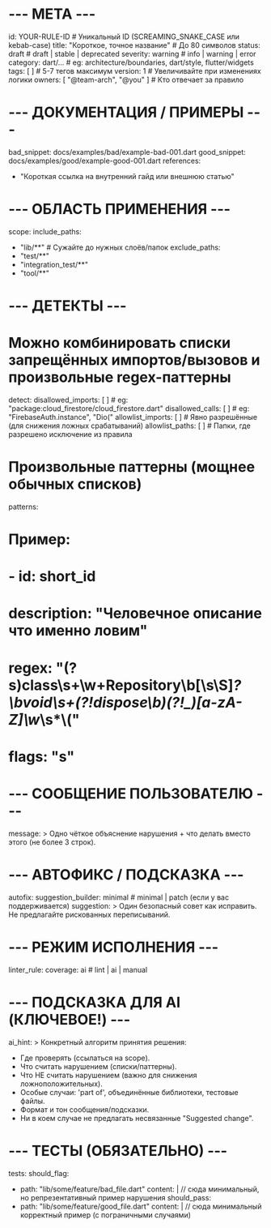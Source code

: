 # --- МЕТА ---
id: YOUR-RULE-ID                      # Уникальный ID (SCREAMING_SNAKE_CASE или kebab-case)
title: "Короткое, точное название"    # До 80 символов
status: draft                         # draft | stable | deprecated
severity: warning                     # info | warning | error
category: dart/...                    # eg: architecture/boundaries, dart/style, flutter/widgets
tags: [ ]                             # 5-7 тегов максимум
version: 1                            # Увеличивайте при изменениях логики
owners: [ "@team-arch", "@you" ]      # Кто отвечает за правило

# --- ДОКУМЕНТАЦИЯ / ПРИМЕРЫ ---
bad_snippet: docs/examples/bad/example-bad-001.dart
good_snippet: docs/examples/good/example-good-001.dart
references:
- "Короткая ссылка на внутренний гайд или внешнюю статью"

# --- ОБЛАСТЬ ПРИМЕНЕНИЯ ---
scope:
include_paths:
- "lib/**"                        # Сужайте до нужных слоёв/папок
exclude_paths:
- "test/**"
- "integration_test/**"
- "tool/**"

# --- ДЕТЕКТЫ ---
# Можно комбинировать списки запрещённых импортов/вызовов и произвольные regex-паттерны
detect:
disallowed_imports: [ ]             # eg: "package:cloud_firestore/cloud_firestore.dart"
disallowed_calls: [ ]               # eg: "FirebaseAuth.instance", "Dio("
allowlist_imports: [ ]              # Явно разрешённые (для снижения ложных срабатываний)
allowlist_paths: [ ]                # Папки, где разрешено исключение из правила

# Произвольные паттерны (мощнее обычных списков)
patterns:
# Пример:
# - id: short_id
#   description: "Человечное описание что именно ловим"
#   regex: "(?s)class\\s+\\w+Repository\\b[\\s\\S]*?\\bvoid\\s+(?!dispose\\b)(?!_)[a-zA-Z]\\w*\\s*\\("
#   flags: "s"

# --- СООБЩЕНИЕ ПОЛЬЗОВАТЕЛЮ ---
message: >
Одно чёткое объяснение нарушения + что делать вместо этого (не более 3 строк).

# --- АВТОФИКС / ПОДСКАЗКА ---
autofix:
suggestion_builder: minimal          # minimal | patch (если у вас поддерживается)
suggestion: >
Один безопасный совет как исправить. Не предлагайте рискованных переписываний.

# --- РЕЖИМ ИСПОЛНЕНИЯ ---
linter_rule:
coverage: ai                         # lint | ai | manual

# --- ПОДСКАЗКА ДЛЯ AI (КЛЮЧЕВОЕ!) ---
ai_hint: >
Конкретный алгоритм принятия решения:
- Где проверять (ссылаться на scope).
- Что считать нарушением (списки/паттерны).
- Что НЕ считать нарушением (важно для снижения ложноположительных).
- Особые случаи: 'part of', объединённые библиотеки, тестовые файлы.
- Формат и тон сообщения/подсказки.
- Ни в коем случае не предлагать несвязанные "Suggested change".

# --- ТЕСТЫ (ОБЯЗАТЕЛЬНО) ---
tests:
should_flag:
- path: "lib/some/feature/bad_file.dart"
content: |
// сюда минимальный, но репрезентативный пример нарушения
should_pass:
- path: "lib/some/feature/good_file.dart"
content: |
// сюда минимальный корректный пример (с пограничными случаями)